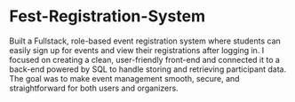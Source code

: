 # Fest-Registration-System
Built a Fullstack, role-based event registration system where students can easily sign up for events and view their registrations after logging in. I focused on creating a clean, user-friendly front-end and connected it to a back-end powered by SQL to handle storing and retrieving participant data. The goal was to make event management smooth, secure, and straightforward for both users and organizers.
